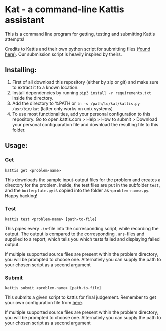 # Kat - a command-line Kattis assistant

This is a command line program for getting, testing and submitting Kattis attempts!

Credits to Kattis and their own python script for submitting files [(found here)](https://open.kattis.com/help/submit). Our submission script is heavily inspired by theirs.

## Installing:
1. First of all download this repository (either by zip or git) and make sure to extract it to a known location.
2. Install dependencies by running `pip3 install -r requirements.txt` inside the directory.
3. Add the directory to %PATH or `ln -s /path/to/kat/kattis.py /usr/bin/kat` (latter only works on unix systems)
4. To use most functionalities, add your personal configuration to this repository. Go to open.kattis.com > Help > How to submit > Download your personal configuaration file and download the resulting file to this folder.
## Usage:

### Get

```
kattis get <problem-name>
```

This downloads the sample input-output files for the problem and creates a directory for the problem. Inside, the test files are put in the subfolder `test`, and the `boilerplate.py` is copied into the folder as `<problem-name>.py`. Happy hacking!

### Test

```
kattis test <problem-name> [path-to-file]
```

This pipes every `.in`-file into the corresponding script, while recording the output. The output is compared to the corresponding `.ans`-files and supplied to a report, which tells you which tests failed and displaying failed output.

If multiple supported source files are present within the problem directory, you will be prompted to choose one. Alternativly you can supply the path to your chosen script as a second argument

### Submit

```
kattis submit <problem-name> [path-to-file]
```

This submits a given script to kattis for final judgement.
Remember to get your own configuration file from [here](https://open.kattis.com/help/submit).

If multiple supported source files are present within the problem directory, you will be prompted to choose one. Alternativly you can supply the path to your chosen script as a second argument